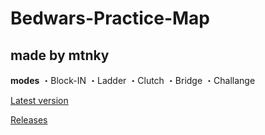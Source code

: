 # Bedwars-Practice-Map
## made by mtnky

**modes**
・Block-IN
・Ladder
・Clutch
・Bridge
・Challange

[Latest version](https://github.com/mtnk-mtnk/Bedwars-Practice-Map/releases/latest)

[Releases](https://github.com/mtnk-mtnk/Bedwars-Practice-Map/releases/)
